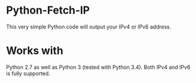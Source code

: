 # Python-Fetch-IP
This very simple Python code will output your IPv4 or IPv6 address.

# Works with
Python 2.7 as well as Python 3 (tested with Python 3.4). Both IPv4 and IPv6 is fully supported.
